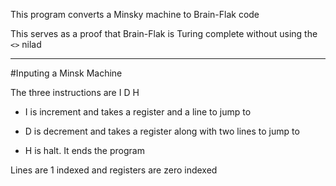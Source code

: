 This program converts a Minsky machine to Brain-Flak code

This serves as a proof that Brain-Flak is Turing complete without using the `<>` nilad

---

#Inputing a Minsk Machine

The three instructions are I D H

  * I is increment and takes a register and a line to jump to

  * D is decrement and takes a register along with two lines to jump to

  * H is halt.  It ends the program

Lines are 1 indexed and registers are zero indexed
